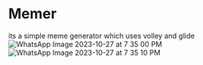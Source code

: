 # Memer
its a simple meme generator which uses volley and glide 
![WhatsApp Image 2023-10-27 at 7 35 00 PM](https://github.com/devharsh2k4/Memer/assets/103301856/194c0d4e-961e-470b-b193-5a87833810de)
![WhatsApp Image 2023-10-27 at 7 35 10 PM](https://github.com/devharsh2k4/Memer/assets/103301856/948435f5-7d17-4139-955f-8d97ac225f14)
